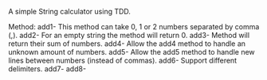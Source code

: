 A simple String calculator using TDD.

Method: add1- This method can take 0, 1 or 2 numbers separated by comma (,).
        add2- For an empty string the method will return 0.
        add3- Method will return their sum of numbers.
        add4- Allow the add4 method to handle an unknown amount of numbers.
        add5- Allow the add5 method to handle new lines between numbers (instead of commas).
        add6- Support different delimiters.
        add7- 
        add8-
